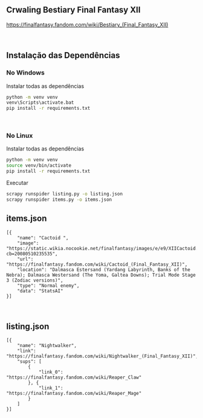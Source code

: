 ## Crwaling Bestiary Final Fantasy XII
https://finalfantasy.fandom.com/wiki/Bestiary_(Final_Fantasy_XII)

<br>

## Instalação das Dependências

### No Windows
Instalar todas as dependências
```bash
python -m venv venv
venv\Scripts\activate.bat
pip install -r requirements.txt
```
<br>

### No Linux
Instalar todas as dependências
```bash
python -m venv venv
source venv/bin/activate
pip install -r requirements.txt
```


Executar
```bash
scrapy runspider listing.py -o listing.json
scrapy runspider items.py -o items.json
```

## items.json
```
[{
    "name": "Cactoid ",
    "image": "https://static.wikia.nocookie.net/finalfantasy/images/e/e9/XIICactoid.jpg/revision/latest?cb=20080510235535",
    "url": "https://finalfantasy.fandom.com/wiki/Cactoid_(Final_Fantasy_XII)",
    "location": "Dalmasca Estersand (Yardang Labyrinth, Banks of the Nebra); Dalmasca Westersand (The Yoma, Galtea Downs); Trial Mode Stage 3 (Zodiac versions)",
    "type": "Normal enemy",
    "data": "StatsAI"
}]
```

<br>

## listing.json

```
[{
    "name": "Nightwalker",
    "link": "https://finalfantasy.fandom.com/wiki/Nightwalker_(Final_Fantasy_XII)",
    "sups": [
        {
            "link_0": "https://finalfantasy.fandom.com/wiki/Reaper_Claw"
        }, {
            "link_1": "https://finalfantasy.fandom.com/wiki/Reaper_Mage"
        }
    ]
}]
```
